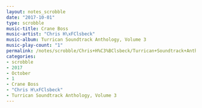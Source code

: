 ```yaml
---
layout: notes_scrobble
date: "2017-10-01"
type: scrobble
music-title: Crane Boss
music-artist: "Chris H\xFClsbeck"
music-album: Turrican Soundtrack Anthology, Volume 3
music-play-count: "1"
permalink: /notes/scrobble/Chris+H%C3%BClsbeck/Turrican+Soundtrack+Anthology%2C+Volume+3/d83612dd74fdfa4f597b87f0c9d6d7ec655aafe8.html
categories:
- scrobble
- 2017
- October
- 1
- Crane Boss
- "Chris H\xFClsbeck"
- Turrican Soundtrack Anthology, Volume 3
---
```

